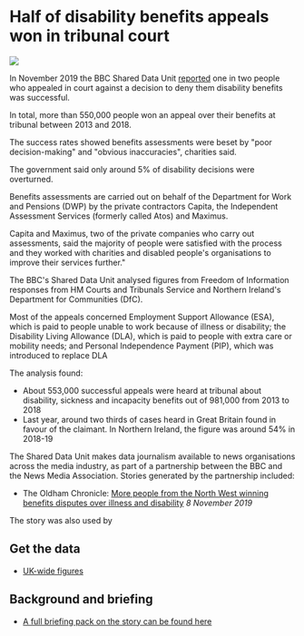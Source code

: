 # Half of disability benefits appeals won in tribunal court

![](https://ichef.bbci.co.uk/news/624/cpsprodpb/181C1/production/_109435789_annbarkerstill2.jpg)

In November 2019 the BBC Shared Data Unit [reported](https://www.bbc.co.uk/news/uk-49891159) one in two people who appealed in court against a decision to deny them disability benefits was successful.

In total, more than 550,000 people won an appeal over their benefits at tribunal between 2013 and 2018.

The success rates showed benefits assessments were beset by "poor decision-making" and "obvious inaccuracies", charities said.

The government said only around 5% of disability decisions were overturned.

Benefits assessments are carried out on behalf of the Department for Work and Pensions (DWP) by the private contractors Capita, the Independent Assessment Services (formerly called Atos) and Maximus.

Capita and Maximus, two of the private companies who carry out assessments, said the majority of people were satisfied with the process and they worked with charities and disabled people's organisations to improve their services further."

The BBC's Shared Data Unit analysed figures from Freedom of Information responses from HM Courts and Tribunals Service and Northern Ireland's Department for Communities (DfC).

Most of the appeals concerned Employment Support Allowance (ESA), which is paid to people unable to work because of illness or disability; the Disability Living Allowance (DLA), which is paid to people with extra care or mobility needs; and Personal Independence Payment (PIP), which was introduced to replace DLA

The analysis found:

- About 553,000 successful appeals were heard at tribunal about disability, sickness and incapacity benefits out of 981,000 from 2013 to 2018
- Last year, around two thirds of cases heard in Great Britain found in favour of the claimant. In Northern Ireland, the figure was around 54% in 2018-19

The Shared Data Unit makes data journalism available to news organisations across the media industry, as part of a partnership between the BBC and the News Media Association. Stories generated by the partnership included:

* The Oldham Chronicle: [More people from the North West winning benefits disputes over illness and disability](https://www.oldham-chronicle.co.uk/news-features/139/main-news/131189/more-people-from-the-north-west-winning-benefits-disputes-over-illness-and-disability) *8 November 2019*

The story was also used by 


## Get the data 

* [UK-wide figures](https://docs.google.com/spreadsheets/d/1B-Tx6eVI6hr4Yyt6yO_i3WWebTF-1UbCHSVGevgNArw/edit?usp=sharing)

## Background and briefing

* [A full briefing pack on the story can be found here](https://docs.google.com/document/d/1sUHIzCjYdkY2kmBst-a182ktgWA1d0kh1ev3yrfj8pk/edit?usp=sharing)
